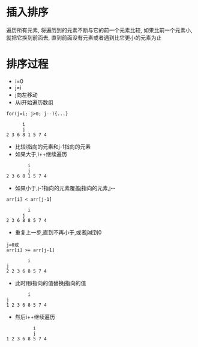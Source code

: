 # 插入排序

遍历所有元素, 将遍历到的元素不断与它的前一个元素比较, 如果比前一个元素小, 就把它换到前面去, 直到前面没有元素或者遇到比它更小的元素为止

# 排序过程
- i=0
- j=i
- j向左移动
- 从i开始遍历数组
```
for(j=i; j>0; j--){...}

      i
      j
2 3 6 8 1 5 7 4
```
- 比较i指向的元素和j-1指向的元素
- 如果大于,i++继续遍历
```
        i
        j
2 3 6 8 1 5 7 4
```
- 如果小于,j-1指向的元素覆盖j指向的元素,j--
```
arr[i] < arr[j-1]

        i
      j
2 3 6 8 8 5 7 4
```
- 重复上一步,直到不再小于,或者j减到0
```
j=0或
arr[i] >= arr[j-1]

        i
j
2 2 3 6 8 5 7 4
```
- 此时用i指向的值替换j指向的值
```
        i
j
1 2 3 6 8 5 7 4
```
- 然后i++继续遍历
```
          i
          j
1 2 3 6 8 5 7 4
```

